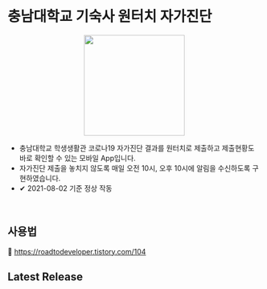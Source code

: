 # 충남대학교 기숙사 원터치 자가진단
<p align="center">
  <img src="https://user-images.githubusercontent.com/50696567/127801566-7c9e2d00-8121-4bd5-8daf-28404e4748ea.jpg" width="200" />
<p/>

* 충남대학교 학생생활관 코로나19 자가진단 결과를 원터치로 제출하고 제출현황도 바로 확인할 수 있는 모바일 App입니다.
* 자가진단 제출을 놓치지 않도록 매일 오전 10시, 오후 10시에 알림을 수신하도록 구현하였습니다.
* ✔ 2021-08-02 기준 정상 작동
<br>

## 사용법

🔗 https://roadtodeveloper.tistory.com/104

## Latest Release

<!--🔗 [**.apk download**](https://github.com/minsuhan1/flutter-dev/releases/latest/download/cnu_covid19_daychk.apk)-->
